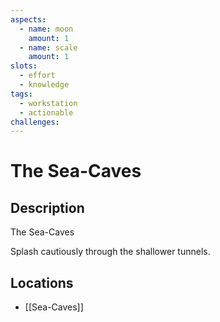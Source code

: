```yaml
---
aspects: 
  - name: moon
    amount: 1
  - name: scale
    amount: 1
slots:
  - effort
  - knowledge
tags:
  - workstation
  - actionable
challenges: 
---
```


# The Sea-Caves

## Description
The Sea-Caves

Splash cautiously through the shallower tunnels.
## Locations
- [[Sea-Caves]]